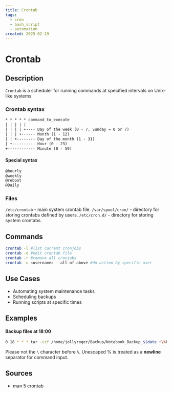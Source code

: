 ```yaml
---
title: Crontab
tags:
  - cron
  - bash_script
  - automation
created: 2025-02-19
---
```


# Crontab
## Description
`Crontab` is a scheduler for running commands at specified intervals on Unix-like systems.
### Crontab syntax
```txt
* * * * * command_to_execute
| | | | |
| | | | +---- Day of the week (0 - 7, Sunday = 0 or 7)
| | | +------ Month (1 - 12)
| | +-------- Day of the month (1 - 31)
| +---------- Hour (0 - 23)
+------------ Minute (0 - 59)
```

#### Special syntax
```txt
@hourly
@weekly
@reboot
@Daily
```
### Files
`/etc/crontab` - main system crontab file. 
`/var/spool/cron/` - directory for storing crontabs defined by users.
`/etc/cron.d/` - directory for storing system crontabs.
## Commands
```bash
crontab -l #list current cronjobs
crontab -e #edit crontab file
crontab -r #remove all cronjobs
crontab -u <username> --all-of-above #do action by specific user
```
## Use Cases
- Automating system maintenance tasks
- Scheduling backups
- Running scripts at specific times
## Examples
#### Backup files at 18:00
```bash
0 18 * * * tar -czf /home/jollyroger/Backup/Notebook_Backup_$(date +\%F).tar.gz -C /home/jollyroger/Documents/obsidian Notebook
```
Please not the `\` character before `%`. Unescaped % is treated as a **newline** separator for command input.
## Sources
- man 5 crontab
